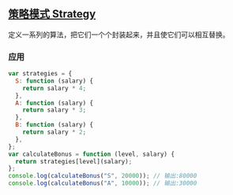 ## [策略模式 Strategy ](https://segmentfault.com/a/1190000006899198)

定义一系列的算法，把它们一个个封装起来，并且使它们可以相互替换。

### 应用
```js
var strategies = {
  S: function (salary) {
    return salary * 4;
  },
  A: function (salary) {
    return salary * 3;
  },
  B: function (salary) {
    return salary * 2;
  },
};
var calculateBonus = function (level, salary) {
  return strategies[level](salary);
};
console.log(calculateBonus("S", 20000)); // 输出:80000
console.log(calculateBonus("A", 10000)); // 输出:30000
```
